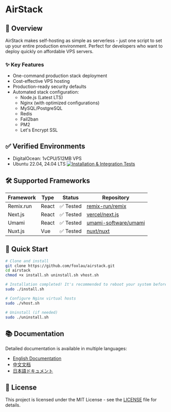 # AirStack

## 📝 Overview

AirStack makes self-hosting as simple as serverless - just one script to set up your entire production environment. Perfect for developers who want to deploy quickly on affordable VPS servers.

### ✨ Key Features

- One-command production stack deployment
- Cost-effective VPS hosting
- Production-ready security defaults
- Automated stack configuration:
  - Node.js (Latest LTS)
  - Nginx (with optimized configurations)
  - MySQL/PostgreSQL
  - Redis
  - Fail2ban
  - PM2
  - Let's Encrypt SSL

## ✅ Verified Environments

- DigitalOcean: 1vCPU/512MB VPS
- Ubuntu 22.04, 24.04 LTS [![Installation & Integration Tests](https://github.com/foxlau/airstack/actions/workflows/integration-tests.yml/badge.svg)](https://github.com/foxlau/airstack/actions/workflows/integration-tests.yml)

## 🛠️ Supported Frameworks

| Framework | Type  | Status    | Repository                                                      |
| --------- | ----- | --------- | --------------------------------------------------------------- |
| Remix.run | React | ✅ Tested | [remix-run/remix](https://github.com/remix-run/remix)           |
| Next.js   | React | ✅ Tested | [vercel/next.js](https://github.com/vercel/next.js)             |
| Umami     | React | ✅ Tested | [umami-software/umami](https://github.com/umami-software/umami) |
| Nuxt.js   | Vue   | ✅ Tested | [nuxt/nuxt](https://github.com/nuxt/nuxt)                       |

## 🏃 Quick Start

```bash
# Clone and install
git clone https://github.com/foxlau/airstack.git
cd airstack
chmod +x install.sh uninstall.sh vhost.sh

# Installation completed! It's recommended to reboot your system before proceeding.
sudo ./install.sh

# Configure Nginx virtual hosts
sudo ./vhost.sh

# Uninstall (if needed)
sudo ./uninstall.sh
```

## 📚 Documentation

Detailed documentation is available in multiple languages:

- [English Documentation](docs/en/README.md)
- [中文文档](docs/zh/README.md)
- [日本語ドキュメント](docs/ja/README.md)

## 📄 License

This project is licensed under the MIT License - see the [LICENSE](LICENSE) file for details.
